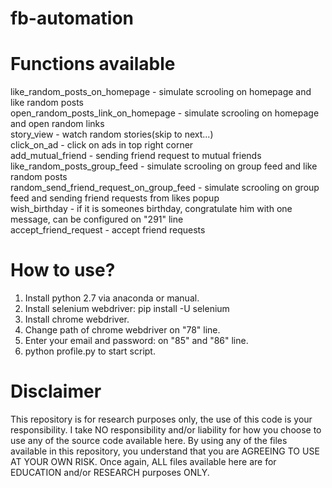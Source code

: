 # fb-automation
# Functions available
like_random_posts_on_homepage - simulate scrooling on homepage and like random posts<br>
open_random_posts_link_on_homepage - simulate scrooling on homepage and open random links<br>
story_view - watch random stories(skip to next...)<br>
click_on_ad - click on ads in top right corner<br>
add_mutual_friend - sending friend request to mutual friends<br>
like_random_posts_group_feed - simulate scrooling on group feed and like random posts<br>
random_send_friend_request_on_group_feed - simulate scrooling on group feed and sending friend requests from likes popup<br>
wish_birthday - if it is someones birthday, congratulate him with one message, can be configured on "291" line<br>
accept_friend_request - accept friend requests<br>

# How to use?
1. Install python 2.7 via anaconda or manual.
2. Install selenium webdriver: pip install -U selenium
3. Install chrome webdriver.
5. Change path of chrome webdriver on "78" line.
6. Enter your email and password: on "85" and "86" line.
7. python profile.py to start script.

# Disclaimer
This repository is for research purposes only, the use of this code is your responsibility.
I take NO responsibility and/or liability for how you choose to use any of the source code available here. By using any of the files available in this repository, you understand that you are AGREEING TO USE AT YOUR OWN RISK. Once again, ALL files available here are for EDUCATION and/or RESEARCH purposes ONLY.
